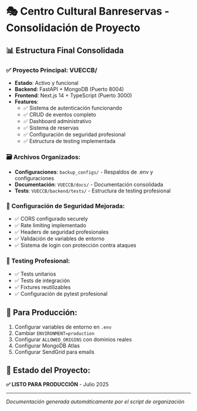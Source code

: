 # 🎭 Centro Cultural Banreservas - Consolidación de Proyecto

## 📊 Estructura Final Consolidada

### ✅ Proyecto Principal: VUECCB/
- **Estado**: Activo y funcional
- **Backend**: FastAPI + MongoDB (Puerto 8004)
- **Frontend**: Next.js 14 + TypeScript (Puerto 3000)
- **Features**: 
  - ✅ Sistema de autenticación funcionando
  - ✅ CRUD de eventos completo
  - ✅ Dashboard administrativo
  - ✅ Sistema de reservas
  - ✅ Configuración de seguridad profesional
  - ✅ Estructura de testing implementada

### 🗃️ Archivos Organizados:
- **Configuraciones**: `backup_configs/` - Respaldos de .env y configuraciones
- **Documentación**: `VUECCB/docs/` - Documentación consolidada
- **Tests**: `VUECCB/backend/tests/` - Estructura de testing profesional

### 🔐 Configuración de Seguridad Mejorada:
- ✅ CORS configurado securely
- ✅ Rate limiting implementado
- ✅ Headers de seguridad profesionales
- ✅ Validación de variables de entorno
- ✅ Sistema de login con protección contra ataques

### 🧪 Testing Profesional:
- ✅ Tests unitarios
- ✅ Tests de integración
- ✅ Fixtures reutilizables
- ✅ Configuración de pytest profesional

## 🚀 Para Producción:
1. Configurar variables de entorno en `.env`
2. Cambiar `ENVIRONMENT=production`
3. Configurar `ALLOWED_ORIGINS` con dominios reales
4. Configurar MongoDB Atlas
5. Configurar SendGrid para emails

## 🎯 Estado del Proyecto:
**✅ LISTO PARA PRODUCCIÓN** - Julio 2025

---
*Documentación generada automáticamente por el script de organización*
